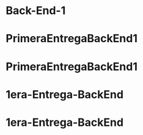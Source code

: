 # Back-End-1
# PrimeraEntregaBackEnd1
# PrimeraEntregaBackEnd1
# 1era-Entrega-BackEnd
# 1era-Entrega-BackEnd
